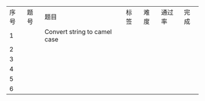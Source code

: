 

|      |      |                              |      |      |        |      |
| ---- | ---- | ---------------------------- | ---- | ---- | ------ | ---- |
| 序号 | 题号 | 题目                         | 标签 | 难度 | 通过率 | 完成 |
| 1    |      | Convert string to camel case |      |      |        |      |
| 2    |      |                              |      |      |        |      |
| 3    |      |                              |      |      |        |      |
| 4    |      |                              |      |      |        |      |
| 5    |      |                              |      |      |        |      |
| 6    |      |                              |      |      |        |      |